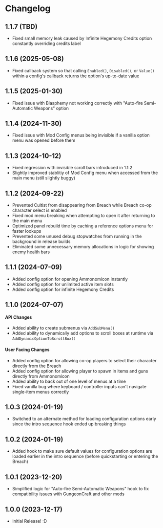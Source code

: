 # Changelog

## 1.1.7 (TBD)

- Fixed small memory leak caused by Infinite Hegemony Credits option constantly overriding credits label

## 1.1.6 (2025-05-08)

- Fixed callback system so that calling `Enabled()`, `Disabled()`, or `Value()` within a config's callback returns the option's up-to-date value

## 1.1.5 (2025-01-30)

- Fixed issue with Blasphemy not working correctly with "Auto-fire Semi-Automatic Weapons" option

## 1.1.4 (2024-11-30)

- Fixed issue with Mod Config menus being invisible if a vanilla option menu was opened before them

## 1.1.3 (2024-10-12)

- Fixed regression with invisible scroll bars introduced in 1.1.2
- Slightly improved stablitiy of Mod Config menu when accessed from the main menu (still slightly buggy)

## 1.1.2 (2024-09-22)

- Prevented Cultist from disappearing from Breach while Breach co-op character select is enabled
- Fixed mod menu breaking when attempting to open it after returning to the main menu
- Optimized panel rebuild time by caching a reference options menu for faster lookups
- Prevented some unused debug stopwatches from running in the background in release builds
- Eliminated some unnecessary memory allocations in logic for showing enemy health bars

## 1.1.1 (2024-07-09)

- Added config option for opening Ammonomicon instantly
- Added config option for unlimited active item slots
- Added config option for infinite Hegemony Credits

## 1.1.0 (2024-07-07)

#### API Changes
- Added ability to create submenus via `AddSubMenu()`
- Added ability to dynamically add options to scroll boxes at runtime via `AddDynamicOptionToScrollBox()`

#### User Facing Changes
- Added config option for allowing co-op players to select their character directly from the Breach
- Added config option for allowing player to spawn in items and guns directly from Ammonomicon
- Added ability to back out of one level of menus at a time
- Fixed vanilla bug where keyboard / controller inputs can't navigate single-item menus correctly

## 1.0.3 (2024-01-19)
- Switched to an alternate method for loading configuration options early since the intro sequence hook ended up breaking things

## 1.0.2 (2024-01-19)
- Added hook to make sure default values for configuration options are loaded earlier in the intro sequence (before quickstarting or entering the Breach)

## 1.0.1 (2023-12-20)
- Simplified logic for "Auto-fire Semi-Automatic Weapons" hook to fix compatibility issues with GungeonCraft and other mods

## 1.0.0 (2023-12-17)
- Initial Release! :D
